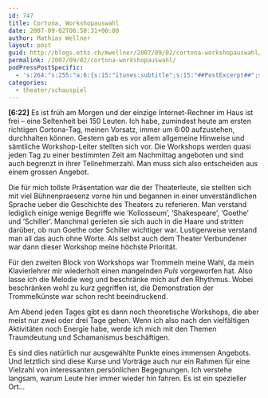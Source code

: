 ```yaml
---
id: 747
title: Cortona, Workshopauswahl
date: 2007-09-02T06:50:31+00:00
author: Mathias Wellner
layout: post
guid: http://blogs.ethz.ch/mwellner/2007/09/02/cortona-workshopauswahl/
permalink: /2007/09/02/cortona-workshopauswahl/
podPressPostSpecific:
  - 's:264:"s:255:"a:6:{s:15:"itunes:subtitle";s:15:"##PostExcerpt##";s:14:"itunes:summary";s:15:"##PostExcerpt##";s:15:"itunes:keywords";s:17:"##WordPressCats##";s:13:"itunes:author";s:10:"##Global##";s:15:"itunes:explicit";s:7:"Default";s:12:"itunes:block";s:7:"Default";}";";'
categories:
  - theater/schauspiel
---
```

**[6:22]** Es ist früh am Morgen und der einzige Internet-Rechner im Haus ist frei &#8211; eine Seltenheit bei 150 Leuten. Ich habe, zumindest heute am ersten richtigen Cortona-Tag, meinen Vorsatz, immer um 6:00 aufzustehen, durchhalten können. Gestern gab es vor allem allgemeine Hinweise und sämtliche Workshop-Leiter stellten sich vor. Die Workshops werden quasi jeden Tag zu einer bestimmten Zeit am Nachmittag angeboten und sind auch begrenzt in ihrer Teilnehmerzahl. Man muss sich also entscheiden aus einem grossen Angebot.

Die für mich tollste Präsentation war die der Theaterleute, sie stellten sich mit viel Bühnenpraesenz vorne hin und begannen in einer unverständlichen Sprache ueber die Geschichte des Theaters zu referieren. Man verstand lediglich einige wenige Begriffe wie &#8216;Kollosseum&#8217;, &#8216;Shakespeare&#8217;, &#8216;Goethe&#8217; und &#8216;Schiller&#8217;. Manchmal gerieten sie sich auch in die Haare und stritten darüber, ob nun Goethe oder Schiller wichtiger war. Lustigerweise verstand man all das auch ohne Worte. Als selbst auch dem Theater Verbundener war dann dieser Workshop meine höchste Priorität.

Für den zweiten Block von Workshops war Trommeln meine Wahl, da mein Klavierlehrer mir wiederholt einen mangelnden _Puls_ vorgeworfen hat. Also lasse ich die Melodie weg und beschränke mich auf den Rhythmus. Wobei beschränken wohl zu kurz gegriffen ist, die Demonstration der Trommelkünste war schon recht beeindruckend.

Am Abend jeden Tages gibt es dann noch theoretische Workshops, die aber meist nur zwei oder drei Tage gehen. Wenn ich also nach den vielfältigen Aktivitäten noch Energie habe, werde ich mich mit den Themen Traumdeutung und Schamanismus beschäftigen.

Es sind dies natürlich nur ausgewählte Punkte eines immensen Angebots. Und letztlich sind diese Kurse und Vorträge auch nur ein Rahmen für eine Vielzahl von interessanten persönlichen Begegnungen. Ich verstehe langsam, warum Leute hier immer wieder hin fahren. Es ist ein spezieller Ort&#8230;
